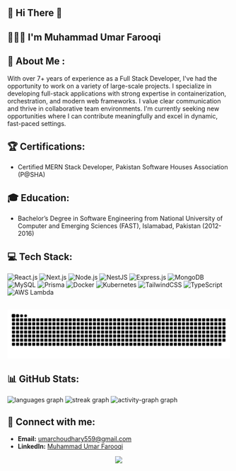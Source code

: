 <h2 align="left">💫 Hi There 👋 </h2>

<h2 align="left"> 👨🏻‍💻 I'm Muhammad Umar Farooqi </h2>

## 💫 About Me :

With over 7+ years of experience as a Full Stack Developer, I've had the opportunity to work on a variety of large-scale projects. I specialize in developing full-stack applications with strong expertise in containerization, orchestration, and modern web frameworks. I value clear communication and thrive in collaborative team environments. I'm currently seeking new opportunities where I can contribute meaningfully and excel in dynamic, fast-paced settings.

## 🏆 Certifications:
- Certified MERN Stack Developer, Pakistan Software Houses Association (P@SHA)

## 🎓 Education:
- Bachelor’s Degree in Software Engineering from National University of Computer and Emerging Sciences (FAST), Islamabad, Pakistan (2012-2016)

## 💻 Tech Stack:
![React.js](https://img.shields.io/badge/React.js-61DAFB?style=for-the-badge&logo=react&logoColor=black) ![Next.js](https://img.shields.io/badge/Next.js-000000?style=for-the-badge&logo=nextdotjs&logoColor=white) ![Node.js](https://img.shields.io/badge/Node.js-43853D?style=for-the-badge&logo=nodedotjs&logoColor=white) ![NestJS](https://img.shields.io/badge/NestJS-E0234E?style=for-the-badge&logo=nestjs&logoColor=white) ![Express.js](https://img.shields.io/badge/Express.js-000000?style=for-the-badge&logo=express&logoColor=white) ![MongoDB](https://img.shields.io/badge/MongoDB-47A248?style=for-the-badge&logo=mongodb&logoColor=white) ![MySQL](https://img.shields.io/badge/MySQL-4479A1?style=for-the-badge&logo=mysql&logoColor=white) ![Prisma](https://img.shields.io/badge/Prisma-2D3748?style=for-the-badge&logo=prisma&logoColor=white) ![Docker](https://img.shields.io/badge/Docker-2496ED?style=for-the-badge&logo=docker&logoColor=white) ![Kubernetes](https://img.shields.io/badge/Kubernetes-326CE5?style=for-the-badge&logo=kubernetes&logoColor=white) ![TailwindCSS](https://img.shields.io/badge/TailwindCSS-06B6D4?style=for-the-badge&logo=tailwindcss&logoColor=white) ![TypeScript](https://img.shields.io/badge/TypeScript-3178C6?style=for-the-badge&logo=typescript&logoColor=white) ![AWS Lambda](https://img.shields.io/badge/AWS_Lambda-FF9900?style=for-the-badge&logo=awslambda&logoColor=white)

<br clear="both">
<img src="https://raw.githubusercontent.com/farakh-shahid/farakh-shahid/output/snake.svg" alt="Snake animation" />

## 📊 GitHub Stats:

<div align="left">
  <img src="https://github-readme-stats.vercel.app/api/top-langs?username=im-ummr&locale=en&hide_title=false&layout=compact&card_width=320&langs_count=5&theme=dracula&hide_border=false&order=2" height="150" alt="languages graph" />
  <img src="https://streak-stats.demolab.com?user=im-ummr&locale=en&mode=daily&theme=dracula&hide_border=false&border_radius=5&order=3" height="150" alt="streak graph" />
  <img src="https://github-readme-activity-graph.vercel.app/graph?username=im-ummr&radius=16&theme=react&area=true&order=5" height="300" alt="activity-graph graph" />
</div>

## 🔗 Connect with me:

- **Email:** [umarchoudhary559@gmail.com](mailto:umarchoudhary559@gmail.com)
- **LinkedIn:** [Muhammad Umar Farooqi](https://www.linkedin.com/in/engr-umar/)

<div align="center">
  <img src="https://profile-counter.glitch.me/im-ummr/count.svg?" />
</div>

